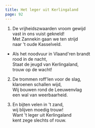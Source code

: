 ```yaml
---
title: Het leger uit Kerlingaland
page: 92
---  
```


1. De vrijheidszwaarden vroom gewijd  
vast in ons vuist gekneld!  
Met Zannekin gaan we ten strijd  
naar 't oude Kasselveld.  


- Als het noodvuur in Vlaand'ren brandt  
rood in de nacht,  
Staat de jeugd van Kerlingaland,  
trouw op de wacht!  


2. De trommen roff'len voor de slag,  
klaroenen schallen wijd,  
Wij bouwen rond de Leeuwenvlag  
een wal van weerbaarheid.  


3. En bijten velen in 't zand,  
wij blijven moedig trouw!  
Want 't leger uit Kerlingaland  
kent zege slechts of rouw.  